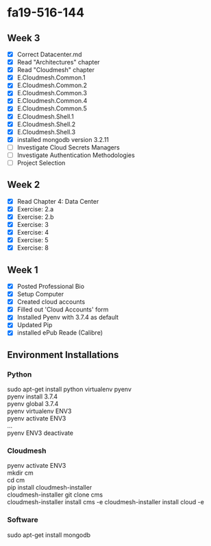 # fa19-516-144

## Week 3

- [X] Correct Datacenter.md
- [X] Read "Architectures" chapter
- [X] Read "Cloudmesh" chapter
- [X] E.Cloudmesh.Common.1
- [X] E.Cloudmesh.Common.2
- [X] E.Cloudmesh.Common.3
- [X] E.Cloudmesh.Common.4
- [X] E.Cloudmesh.Common.5
- [X] E.Cloudmesh.Shell.1
- [X] E.Cloudmesh.Shell.2
- [X] E.Cloudmesh.Shell.3
- [X] installed mongodb version 3.2.11
- [ ] Investigate Cloud Secrets Managers
- [ ] Investigate Authentication Methodologies
- [ ] Project Selection

## Week 2

- [X] Read Chapter 4: Data Center
- [X] Exercise: 2.a
- [X] Exercise: 2.b
- [X] Exercise: 3
- [X] Exercise: 4
- [X] Exercise: 5
- [X] Exercise: 8

## Week 1

- [x] Posted Professional Bio
- [X] Setup Computer
- [X] Created cloud accounts
- [X] Filled out 'Cloud Accounts' form
- [X] Installed Pyenv with 3.7.4 as default
- [X] Updated Pip
- [X] installed ePub Reade (Calibre)

## Environment Installations

### Python

sudo apt-get install python virtualenv pyenv  
pyenv install 3.7.4  
pyenv global 3.7.4  
pyenv virtualenv ENV3  
pyenv activate ENV3  
...  
pyenv ENV3 deactivate  


### Cloudmesh

pyenv activate ENV3  
mkdir cm  
cd cm  
pip install cloudmesh-installer  
cloudmesh-installer git clone cms  
cloudmesh-installer install cms -e
cloudmesh-installer install cloud -e 

### Software

sudo apt-get install mongodb
